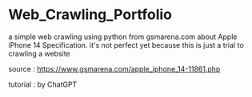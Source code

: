 # Web_Crawling_Portfolio
a simple web crawling using python from gsmarena.com about Apple iPhone 14 Specification. it's not perfect yet because this is just a trial to crawling a website

source : https://www.gsmarena.com/apple_iphone_14-11861.php

tutorial : by ChatGPT
